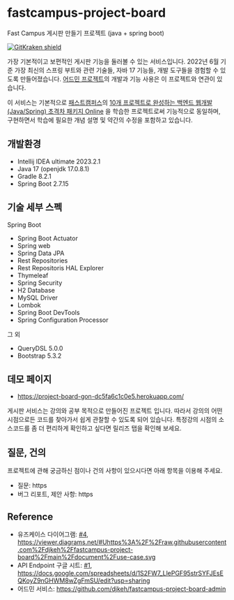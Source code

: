 # fastcampus-project-board
Fast Campus 게시판 만들기 프로젝트 (java + spring boot)

[![GitKraken shield](https://img.shields.io/badge/GitKraken-Legendary%20Git%20Tools-teal?style=plastic&logo=gitkraken)](http://gitkraken.link/uno)

가장 기본적이고 보편적인 게시판 기능을 둘러볼 수 있는 서비스입니다. 2022년 6월 기준 가장 최신의 스프링 부트와 관련 기술들, 자바 17 기능들, 개발 도구들을 경험할 수 있도록 만들어졌습니다. [어드민 프로젝트](https://github.com/djkeh/fastcampus-project-board-admin)의 개발과 기능 사용은 이 프로젝트와 연관이 있습니다.

이 서비스는 기본적으로 [패스트캠퍼스](https://fastcampus.co.kr/)의 [10개 프로젝트로 완성하는 백엔드 웹개발(Java/Spring) 초격차 패키지 Online](https://fastcampus.co.kr/dev_online_befinal) 을 학습한 프로젝트로써 기능적으로 동일하며, 구현하면서 학습에 필요한 개념 설명 및 약간의 수정을 포함하고 있습니다. 

## 개발환경

* Intellij IDEA ultimate 2023.2.1
* Java 17 (openjdk 17.0.8.1)
* Gradle 8.2.1
* Spring Boot 2.7.15

## 기술 세부 스펙

Spring Boot

* Spring Boot Actuator
* Spring web
* Spring Data JPA
* Rest Repositories
* Rest Repositoris HAL Explorer
* Thymeleaf
* Spring Security
* H2 Database
* MySQL Driver
* Lombok
* Spring Boot DevTools
* Spring Configuration Processor

그 외

* QueryDSL 5.0.0
* Bootstrap 5.3.2


## 데모 페이지

* https://project-board-gon-dc5fa6c1c0e5.herokuapp.com/

게시판 서비스는 강의와 공부 목적으로 만들어진 프로젝트 입니다.
따라서 강의의 어떤 시점으로든 코드를 찾아가서 쉽게 관찰할 수 있도록 되어 있습니다.
특정강의 시점의 소스코드를 좀 더 편리하게 확인하고 싶다면  릴리즈 탭을 확인해 보세요.

## 질문, 건의

프로젝트에 관해 궁금하신 점이나 건의 사항이 있으시다면 아래 항목을 이용해 주세요.

* 질문: https
* 버그 리포트, 제안 사항: https

## Reference

* 유즈케이스 다이어그램: [#4](https://github.com/djkeh/fastcampus-project-board/issues/4), https://viewer.diagrams.net/#Uhttps%3A%2F%2Fraw.githubusercontent.com%2Fdjkeh%2Ffastcampus-project-board%2Fmain%2Fdocument%2Fuse-case.svg
* API Endpoint 구글 시트: [#1](https://github.com/djkeh/fastcampus-project-board/issues/1), https://docs.google.com/spreadsheets/d/1S2FW7_LlePGF95strSYFJEsEQKoyZ9nGHWM8wZgFmSU/edit?usp=sharing
* 어드민 서비스: https://github.com/djkeh/fastcampus-project-board-admin



